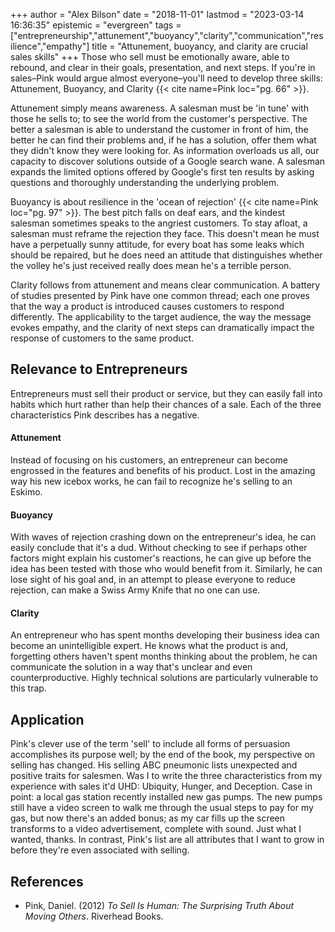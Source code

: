 +++
author = "Alex Bilson"
date = "2018-11-01"
lastmod = "2023-03-14 16:36:35"
epistemic = "evergreen"
tags = ["entrepreneurship","attunement","buoyancy","clarity","communication","resilience","empathy"]
title = "Attunement, buoyancy, and clarity are crucial sales skills"
+++
Those who sell must be emotionally aware, able to rebound, and clear in their goals, presentation, and next steps. If you're in sales–Pink would argue almost everyone–you'll need to develop three skills: Attunement, Buoyancy, and Clarity {{< cite name=Pink loc="pg. 66" >}}.

Attunement simply means awareness. A salesman must be 'in tune' with those he sells to; to see the world from the customer's perspective. The better a salesman is able to understand the customer in front of him, the better he can find their problems and, if he has a solution, offer them what they didn't know they were looking for. As information overloads us all, our capacity to discover solutions outside of a Google search wane. A salesman expands the limited options offered by Google's first ten results by asking questions and thoroughly understanding the underlying problem.

Buoyancy is about resilience in the 'ocean of rejection' {{< cite name=Pink loc="pg. 97" >}}. The best pitch falls on deaf ears, and the kindest salesman sometimes speaks to the angriest customers. To stay afloat, a salesman must reframe the rejection they face. This doesn't mean he must have a perpetually sunny attitude, for every boat has some leaks which should be repaired, but he does need an attitude that distinguishes whether the volley he's just received really does mean he's a terrible person.

Clarity follows from attunement and means clear communication. A battery of studies presented by Pink have one common thread; each one proves that the way a product is introduced causes customers to respond differently. The applicability to the target audience, the way the message evokes empathy, and the clarity of next steps can dramatically impact the response of customers to the same product.

## Relevance to Entrepreneurs

Entrepreneurs must sell their product or service, but they can easily fall into habits which hurt rather than help their chances of a sale. Each of the three characteristics Pink describes has a negative.

#### Attunement

Instead of focusing on his customers, an entrepreneur can become engrossed in the features and benefits of his product. Lost in the amazing way his new icebox works, he can fail to recognize he's selling to an Eskimo.

#### Buoyancy

With waves of rejection crashing down on the entrepreneur's idea, he can easily conclude that it's a dud. Without checking to see if perhaps other factors might explain his customer's reactions, he can give up before the idea has been tested with those who would benefit from it. Similarly, he can lose sight of his goal and, in an attempt to please everyone to reduce rejection, can make a Swiss Army Knife that no one can use.

#### Clarity

An entrepreneur who has spent months developing their business idea can become an unintelligible expert. He knows what the product is and, forgetting others haven't spent months thinking about the problem, he can communicate the solution in a way that's unclear and even counterproductive. Highly technical solutions are particularly vulnerable to this trap.

## Application

Pink's clever use of the term 'sell' to include all forms of persuasion accomplishes its purpose well; by the end of the book, my perspective on selling has changed. His selling ABC pneumonic lists unexpected and positive traits for salesmen. Was I to write the three characteristics from my experience with sales it'd UHD: Ubiquity, Hunger, and Deception. Case in point: a local gas station recently installed new gas pumps. The new pumps still have a video screen to walk me through the usual steps to pay for my gas, but now there's an added bonus; as my car fills up the screen transforms to a video advertisement, complete with sound. Just what I wanted, thanks. In contrast, Pink's list are all attributes that I want to grow in before they're even associated with selling.

## References

- Pink, Daniel. (2012) _To Sell Is Human: The Surprising Truth About Moving Others_. Riverhead Books.
